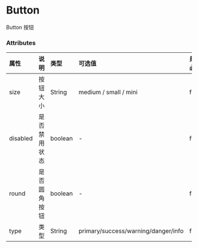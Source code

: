 # Button

Button 按钮

<demo name="代码示例" info="按钮类型有：默认按钮、普通按钮、成功按钮、失败按钮、警告按钮。 通过设置type为primary、success、warning、error创建不同样式的按钮，不设置为默认样式。"
code='<aw-button>默认按钮</aw-button>
<aw-button type="primary">主要按钮</aw-button>
<aw-button type="success">成功按钮</aw-button>
<aw-button type="error">错误按钮</aw-button>
<aw-button type="warning">警告按钮</aw-button>
'>
<template v-slot:container>
<aw-button>默认按钮</aw-button>
<aw-button type="primary">主要按钮</aw-button>
<aw-button type="success">成功按钮</aw-button>
<aw-button type="error">错误按钮</aw-button>
<aw-button type="warning">警告按钮</aw-button>
</template>
</demo>

### Attributes

| 属性     | 说明         | 类型    | 可选值                              | 是否必要 | 默认值 |
| :------- | :----------- | :------ | :---------------------------------- | :------- | :----- |
| size     | 按钮大小     | String  | medium / small / mini               | false    | -      |
| disabled | 是否禁用状态 | boolean | -                                   | false    | false  |
| round    | 是否圆角按钮 | boolean | -                                   | false    | -      |
| type     | 类型         | String  | primary/success/warning/danger/info | false    | -      |
